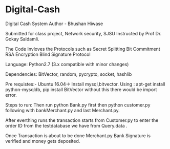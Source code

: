 # Digital-Cash

Digital Cash System Author - Bhushan Hiwase

Submitted for class project, Network security, SJSU Instructed by Prof Dr. Gokay Saldamli.

The Code Invloves the Protocols such as Secret Splitting Bit Commitment RSA Encryption Blind Signature Protocol

Language: Python2.7 (3.x compatible with minor changes)

Dependencies: BitVector, random, pycrypto, socket, hashlib

Pre requistes:- Ubuntu 16.04-> Install mysql,bitvector. Using : apt-get install python-mysqldb, pip install BitVector without this there would be import error.

Steps to run: Then run python Bank.py first then python customer.py following with bankMerchant.py and last Merchant.py.

After everthing runs the transaction starts from Customer.py to enter the order ID from the testdatabase we have from Query.data .

Once Transaction is about to be done Merchant.py Bank Signature is verified and money gets deposited.
